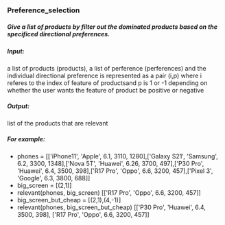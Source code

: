 ### Preference_selection

##### Give a list of products by filter out the dominated products based on the specificed directional preferences.
##### Input: 
a list of products (products), a list of perference (perferences) and the individual directional preference is represented as a pair (i,p)
where i referes to the index of feature of productsand p is 1 or -1 depending on whether the user wants the feature of product be positive or negative
##### Output: 
list of the products that are relevant
    
##### For example:
- phones = [['iPhone11', 'Apple', 6.1, 3110, 1280],['Galaxy S21', 'Samsung', 6.2, 3300, 1348],['Nova 5T', 'Huawei', 6.26, 3700, 497],['P30 Pro', 'Huawei', 6.4, 3500, 398],['R17 Pro', 'Oppo', 6.6, 3200, 457],['Pixel 3', 'Google', 6.3, 3800, 688]]
- big_screen = [(2,1)]
- relevant(phones, big_screen)
[['R17 Pro', 'Oppo', 6.6, 3200, 457]]
- big_screen_but_cheap = [(2,1),(4,-1)]
- relevant(phones, big_screen_but_cheap)
[['P30 Pro', 'Huawei', 6.4, 3500, 398], ['R17 Pro', 'Oppo', 6.6, 3200, 457]]
